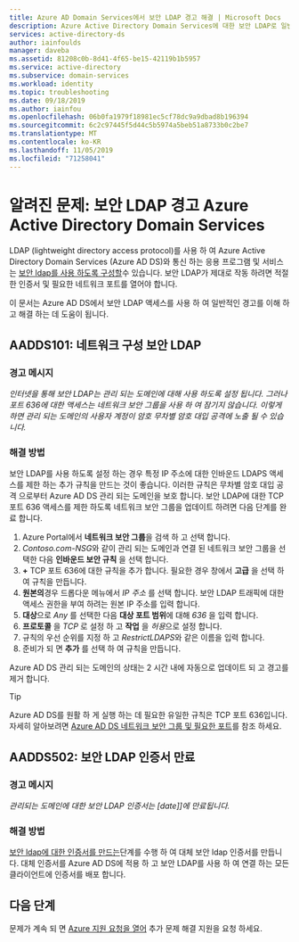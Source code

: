 ```yaml
---
title: Azure AD Domain Services에서 보안 LDAP 경고 해결 | Microsoft Docs
description: Azure Active Directory Domain Services에 대한 보안 LDAP로 일반적인 경고 문제를 해결 하는 방법에 대해 알아봅니다.
services: active-directory-ds
author: iainfoulds
manager: daveba
ms.assetid: 81208c0b-8d41-4f65-be15-42119b1b5957
ms.service: active-directory
ms.subservice: domain-services
ms.workload: identity
ms.topic: troubleshooting
ms.date: 09/18/2019
ms.author: iainfou
ms.openlocfilehash: 06b0fa1979f18981ec5cf78dc9a9dbad8b196394
ms.sourcegitcommit: 6c2c97445f5d44c5b5974a5beb51a8733b0c2be7
ms.translationtype: MT
ms.contentlocale: ko-KR
ms.lasthandoff: 11/05/2019
ms.locfileid: "71258041"
---
```

# <a name="known-issues-secure-ldap-alerts-in-azure-active-directory-domain-services"></a>알려진 문제: 보안 LDAP 경고 Azure Active Directory Domain Services

LDAP (lightweight directory access protocol)를 사용 하 여 Azure Active Directory Domain Services (Azure AD DS)와 통신 하는 응용 프로그램 및 서비스는 [보안 ldap를 사용 하도록 구성할](tutorial-configure-ldaps.md)수 있습니다. 보안 LDAP가 제대로 작동 하려면 적절 한 인증서 및 필요한 네트워크 포트를 열어야 합니다.

이 문서는 Azure AD DS에서 보안 LDAP 액세스를 사용 하 여 일반적인 경고를 이해 하 고 해결 하는 데 도움이 됩니다.

## <a name="aadds101-secure-ldap-network-configuration"></a>AADDS101: 네트워크 구성 보안 LDAP

### <a name="alert-message"></a>경고 메시지

*인터넷을 통해 보안 LDAP는 관리 되는 도메인에 대해 사용 하도록 설정 됩니다. 그러나 포트 636에 대한 액세스는 네트워크 보안 그룹을 사용 하 여 잠기지 않습니다. 이렇게 하면 관리 되는 도메인의 사용자 계정이 암호 무차별 암호 대입 공격에 노출 될 수 있습니다.*

### <a name="resolution"></a>해결 방법

보안 LDAP를 사용 하도록 설정 하는 경우 특정 IP 주소에 대한 인바운드 LDAPS 액세스를 제한 하는 추가 규칙을 만드는 것이 좋습니다. 이러한 규칙은 무차별 암호 대입 공격 으로부터 Azure AD DS 관리 되는 도메인을 보호 합니다. 보안 LDAP에 대한 TCP 포트 636 액세스를 제한 하도록 네트워크 보안 그룹을 업데이트 하려면 다음 단계를 완료 합니다.

1. Azure Portal에서 **네트워크 보안 그룹**을 검색 하 고 선택 합니다.
1. *Contoso.com-NSG*와 같이 관리 되는 도메인과 연결 된 네트워크 보안 그룹을 선택한 다음 **인바운드 보안 규칙** 을 선택 합니다.
1. **+** TCP 포트 636에 대한 규칙을 추가 합니다. 필요한 경우 창에서 **고급** 을 선택 하 여 규칙을 만듭니다.
1. **원본의**경우 드롭다운 메뉴에서 *IP 주소* 를 선택 합니다. 보안 LDAP 트래픽에 대한 액세스 권한을 부여 하려는 원본 IP 주소를 입력 합니다.
1. **대상**으로 *Any* 를 선택한 다음 **대상 포트 범위**에 대해 *636* 을 입력 합니다.
1. **프로토콜** 을 *TCP* 로 설정 하 고 **작업** 을 *허용*으로 설정 합니다.
1. 규칙의 우선 순위를 지정 하 고 *RestrictLDAPS*와 같은 이름을 입력 합니다.
1. 준비가 되 면 **추가** 를 선택 하 여 규칙을 만듭니다.

Azure AD DS 관리 되는 도메인의 상태는 2 시간 내에 자동으로 업데이트 되 고 경고를 제거 합니다.

> [!TIP]
> Azure AD DS를 원활 하 게 실행 하는 데 필요한 유일한 규칙은 TCP 포트 636입니다. 자세히 알아보려면 [Azure AD DS 네트워크 보안 그룹 및 필요한 포트](network-considerations.md#network-security-groups-and-required-ports)를 참조 하세요.

## <a name="aadds502-secure-ldap-certificate-expiring"></a>AADDS502: 보안 LDAP 인증서 만료

### <a name="alert-message"></a>경고 메시지

*관리되는 도메인에 대한 보안 LDAP 인증서는 [date]]에 만료됩니다.*

### <a name="resolution"></a>해결 방법

[보안 ldap에 대한 인증서를 만드는](tutorial-configure-ldaps.md#create-a-certificate-for-secure-ldap)단계를 수행 하 여 대체 보안 ldap 인증서를 만듭니다. 대체 인증서를 Azure AD DS에 적용 하 고 보안 LDAP를 사용 하 여 연결 하는 모든 클라이언트에 인증서를 배포 합니다.

## <a name="next-steps"></a>다음 단계

문제가 계속 되 면 [Azure 지원 요청을 열어][azure-support] 추가 문제 해결 지원을 요청 하세요.

<!-- INTERNAL LINKS -->
[azure-support]: ../active-directory/fundamentals/active-directory-troubleshooting-support-howto.md
